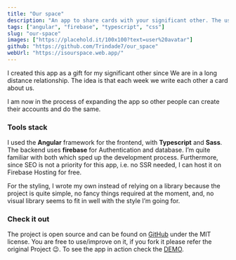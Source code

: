 ```yaml
---
title: "Our space"
description: "An app to share cards with your significant other. The users sign in, connect to each other accounts, then create and share cards among them."
tags: ["angular", "firebase", "typescript", "css"]
slug: "our-space"
images: ["https://placehold.it/100x100?text=user%20avatar"]
github: "https://github.com/Trindade7/our_space"
webUrl: "https://isourspace.web.app/"
---
```


I created this app as a gift for my significant other since
We are in a long distance relationship. The idea is that each week we write each other a card about us.

I am now in the process of expanding the app so other people can create their accounts and do the same.

### Tools stack

I used the **Angular** framework for the frontend, with **Typescript** and **Sass**. The backend uses **firebase** for Authentication and database. I’m quite familiar with both which sped up the development process. Furthermore, since SEO is not a priority for this app, i.e. no SSR needed, I can host it on Firebase Hosting for free.

For the styling, I wrote my own instead of relying on a library  because the project is quite simple, no fancy things required at the moment, and, no visual library seems to fit in well with the style I’m going for.

### Check it out

The project is open source and can be found on [GitHub](https://github.com/Trindade7/our_space)
under the MIT license. You are free to use/improve on it, if you fork it please refer the original Project &#x1f609;. To see the app in action check the [DEMO](https://isourspace.web.app/).
